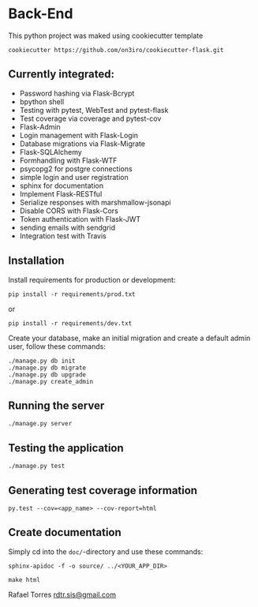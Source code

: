 # Back-End

This python project was maked using cookiecutter template

```
cookiecutter https://github.com/on3iro/cookiecutter-flask.git
```

## Currently integrated:
* Password hashing via Flask-Bcrypt
* bpython shell
* Testing with pytest, WebTest and pytest-flask
* Test coverage via coverage and pytest-cov
* Flask-Admin
* Login management with Flask-Login
* Database migrations via Flask-Migrate
* Flask-SQLAlchemy
* Formhandling with Flask-WTF
* psycopg2 for postgre connections
* simple login and user registration
* sphinx for documentation
* Implement Flask-RESTful
* Serialize responses with marshmallow-jsonapi
* Disable CORS with Flask-Cors
* Token authentication with Flask-JWT
* sending emails with sendgrid
* Integration test with Travis

## Installation

Install requirements for production or development:

```pip install -r requirements/prod.txt```

or

```pip install -r requirements/dev.txt```

Create your database, make an initial migration and create a default admin
user, follow these commands:

    ./manage.py db init
    ./manage.py db migrate
    ./manage.py db upgrade
    ./manage.py create_admin

## Running the server
    
    ./manage.py server

## Testing the application

    ./manage.py test

## Generating test coverage information

    py.test --cov=<app_name> --cov-report=html


## Create documentation
Simply cd into the ```doc/```-directory and use these commands:

```sphinx-apidoc -f -o source/ ../<YOUR_APP_DIR>```

```make html```


Rafael Torres
rdtr.sis@gmail.com
